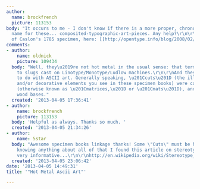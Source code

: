 ```yaml
---
author:
  name: brockfrench
  picture: 113153
body: "It occurs to me - I don't know if there is a more proper, chronologically consistent,
  name for these... composited-typographic-art-pieces. Any help?\r\n\r\nSee page 99
  of Caslon's 1785 specimen, here: [[http://opentype.info/blog/2008/02/18/type-specimen]]"
comments:
- author:
    name: oldnick
    picture: 109434
  body: "Well, they\u2019re not hot metal in the usual sense: that term normally applies
    to slugs cast on Linotype/Monotype/Ludlow machines.\r\n\r\nAnd they have nothing
    to do with ASCII art. Generally speaking, \u201Ccuts\u201D (the illustrations
    and/or decorative elements you see in these specimen books) were cast from stereotypes
    (otherwise known as \u201Cmatrices,\u201D or \u201Cmats\u201D), and mounted on
    wood bases."
  created: '2013-04-05 17:36:41'
- author:
    name: brockfrench
    picture: 113153
  body: 'Helpful as always. Thanks so much. '
  created: '2013-04-05 21:34:26'
- author:
    name: 5star
  body: "Awesome specimen books linkage thanks! Some \"Cuts\" must be highly collectable(?)\r\n\r\nNot
    knowing anything about all of that I found this article on stereotype printing
    very informative...\r\n\r\nhttp://en.wikipedia.org/wiki/Stereotype_%28printing%29\r\n\r\nn."
  created: '2013-04-05 23:06:42'
date: '2013-04-05 14:49:31'
title: '"Hot Metal Ascii Art"'

---
```

